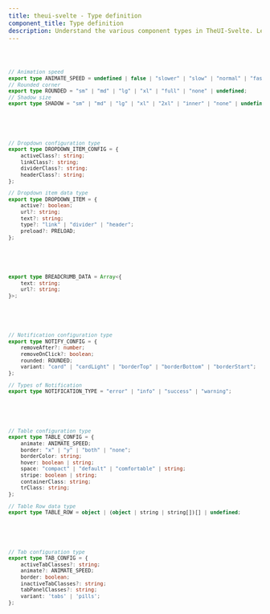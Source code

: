 ```yaml
---
title: theui-svelte - Type definition
component_title: Type definition
description: Understand the various component types in TheUI-Svelte. Learn how to use them effectively to build a versatile and robust Svelte application.
---
```


<script lang="ts">
  import type { PageData } from "./$types";
  import DocContainer from "$lib/ui/doc/Container.svelte";
  import Head from "$lib/ui/doc/Head.svelte";
  import Block from "$lib/ui/doc/Block.svelte";
  import Code from "$lib/ui/doc/Code.svelte";
  import ComingSoon from "$lib/ui/ComingSoon.svelte";

  export let data: PageData;
</script>

<DocContainer setupLink={false}>
  <Head title="Types" text="This components library utilizing Typescript to define the types of the configurations of the components." edit_url={data.edit_url}/>
  <Block title="Common Types">
<Code title="Common type definition">

```ts
// Animation speed
export type ANIMATE_SPEED = undefined | false | "slower" | "slow" | "normal" | "fast" | "faster";
// Rounded corner
export type ROUNDED = "sm" | "md" | "lg" | "xl" | "full" | "none" | undefined;
// Shadow size
export type SHADOW = "sm" | "md" | "lg" | "xl" | "2xl" | "inner" | "none" | undefined;
```
</Code>
  </Block>
  <!-- <Block title="SEO Types">
<Code title="Common type definition"> -->

<!-- ```ts
export type SEO = {
    siteName: string; // Also available via .env
    slogan?: string;
    description: string;
    keywords?: string;
    logoPath?: string; // Also available via .env
    imgPath?: string;
    siteLang?: string; // Also available via .env
    businessSchema?: string;
    siteSchema?: string;
    pageSchema?: string;
    pageType?: string;
    video?: string;
    gtmCode?: string; // Also available via .env
    fbAppID?: string; // Also available via .env
    twitterID?: string; // Also available via .env
    twitterCreatorID?: string; // Also available via .env
    twitterCardType?: string;
};
```
</Code>
  </Block> -->
  <Block title="Dropdown">
<Code title="Type definition for 'Dropdown'">

```ts
// Dropdown configuration type
export type DROPDOWN_ITEM_CONFIG = {
    activeClass?: string;
    linkClass?: string;
    dividerClass?: string;
    headerClass?: string;
};

// Dropdown item data type
export type DROPDOWN_ITEM = {
    active?: boolean;
    url?: string;
    text?: string;
    type?: "link" | "divider" | "header";
    preload?: PRELOAD;
};
```
</Code>
  </Block>
  <Block title="Breadcrumb Data Types">
<Code title="Type definition for 'Breadcrumb'">

```ts
export type BREADCRUMB_DATA = Array<{
    text: string;
    url?: string;
}>;
```
</Code>
  </Block>
  <Block title="Notification">
<Code title="Type definition for 'Notification'">

```ts
// Notification configuration type
export type NOTIFY_CONFIG = {
    removeAfter?: number;
    removeOnClick?: boolean;
    rounded: ROUNDED;
    variant: "card" | "cardLight" | "borderTop" | "borderBottom" | "borderStart";
};

// Types of Notification
export type NOTIFICATION_TYPE = "error" | "info" | "success" | "warning";
```
</Code>
  </Block>
  <Block title="Table">
<Code title="Type definition for 'Table'">

```ts
// Table configuration type
export type TABLE_CONFIG = {
    animate: ANIMATE_SPEED;
    border: "x" | "y" | "both" | "none";
    borderColor: string;
    hover: boolean | string;
    space: "compact" | "default" | "comfortable" | string;
    stripe: boolean | string;
    containerClass: string;
    trClass: string;
};

// Table Row data type
export type TABLE_ROW = object | (object | string | string[])[] | undefined;
```
</Code>
  </Block>
  <Block title="Tab">
<Code title="Type definition for 'Tab'">

```ts
// Tab configuration type
export type TAB_CONFIG = {
    activeTabClasses?: string;
    animate?: ANIMATE_SPEED;
    border: boolean;
    inactiveTabClasses?: string;
    tabPanelClasses?: string;
    variant: 'tabs' | 'pills';
};
```
</Code>
  </Block>
  <Block title="Form Input Data type">
<Code>

```ts

```
</Code>
  </Block>
</DocContainer>
